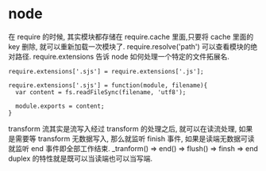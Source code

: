 # node

在 require 的时候, 其实模块都存储在 require.cache 里面,只要将 cache 里面的 key 删除, 就可以重新加载一次模块了.
require.resolve('path') 可以查看模块的绝对路径.
require.extensions 告诉 node 如何处理一个特定的文件拓展名.
```
require.extensions['.sjs'] = require.extensions['.js'];

require.extensions['.sjs'] = function(module, filename){
  var content = fs.readFileSync(filename, 'utf8');

  module.exports = content;
}
```


transform 流其实是流写入经过 transform 的处理之后, 就可以在读流处理, 如果是需要等 transform 无数据写入, 那么就监听 finish 事件, 如果是读端无数据可读就监听 end 事件即全部工作结束.
_tranform() => end() => flush() => finsh => end
duplex 的特性就是既可以当读端也可以当写端.
